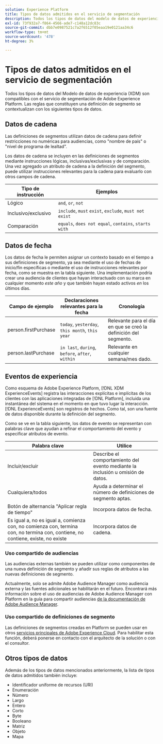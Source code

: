 ```yaml
---
solution: Experience Platform
title: Tipos de datos admitidos en el servicio de segmentación
description: Todos los tipos de datos del modelo de datos de experiencia (XDM) son compatibles con el servicio de segmentación de Adobe. Las reglas que constituyen una definición de segmento se contextualizan con los siguientes tipos de datos.
exl-id: 73f932a7-f864-4566-ade7-c148a12dc83c
source-git-commit: dbb7e0987521c7a2f6512f05eaa19e0121aa34c6
workflow-type: tm+mt
source-wordcount: '478'
ht-degree: 3%

---
```


# Tipos de datos admitidos en el servicio de segmentación

Todos los tipos de datos del Modelo de datos de experiencia (XDM) son compatibles con el servicio de segmentación de Adobe Experience Platform. Las reglas que constituyen una definición de segmento se contextualizan con los siguientes tipos de datos.

## Datos de cadena

Las definiciones de segmentos utilizan datos de cadena para definir restricciones no numéricas para audiencias, como &quot;nombre de país&quot; o &quot;nivel de programa de lealtad&quot;.

Los datos de cadena se incluyen en las definiciones de segmentos mediante instrucciones lógicas, inclusivas/exclusivas y de comparación. Una vez agregado un atributo de cadena a la definición del segmento, puede utilizar instrucciones relevantes para la cadena para evaluarlo con otros campos de cadena.

| Tipo de instrucción | Ejemplos |
| -------------- | -------- |
| Lógico | `and`, `or`, `not` |
| Inclusivo/exclusivo | `include`, `must` `exist`, `exclude`, `must not exist` |
| Comparación | `equals`, `does not equal`, `contains`, `starts with` |

## Datos de fecha

Los datos de fecha le permiten asignar un contexto basado en el tiempo a sus definiciones de segmento, ya sea mediante el uso de fechas de inicio/fin específicas o mediante el uso de instrucciones relevantes por fecha, como se muestra en la tabla siguiente. Una implementación podría crear una audiencia de clientes que hayan interactuado con su marca en cualquier momento *este año* y que también hayan estado activos *en* los últimos días.

| Campo de ejemplo | Declaraciones relevantes para la fecha | Cronología |
| ------------- | ------------------------ | --------- |
| person.firstPurchase | `today`, `yesterday`, `this month`, `this year` | Relevante para el día en que se creó la definición del segmento. |
| person.lastPurchase | `in last`, `during`, `before`, `after`, `within` | Relevante en cualquier semana/mes dado. |

## Eventos de experiencia

Como esquema de Adobe Experience Platform, [!DNL XDM ExperienceEvents] registra las interacciones explícitas e implícitas de los clientes con las aplicaciones integradas de [!DNL Platform], incluida una instantánea del sistema en el momento en que tuvo lugar la interacción. [!DNL ExperienceEvents] son registros de hechos. Como tal, son una fuente de datos disponible durante la definición del segmento.

Como se ve en la tabla siguiente, los datos de evento se representan con palabras clave que ayudan a refinar el comportamiento del evento y especificar atributos de evento.

| Palabra clave | Utilice  |
| ------- | --- |
| Incluir/excluir | Describe el comportamiento del evento mediante la inclusión u omisión de datos. |
| Cualquiera/todos | Ayuda a determinar el número de definiciones de segmento aptas. |
| Botón de alternancia &quot;Aplicar regla de tiempo&quot; | Incorpora datos de fecha. |
| Es igual a, no es igual a, comienza con, no comienza con, termina con, no termina con, contiene, no contiene, existe, no existe | Incorpora datos de cadena. |

### Uso compartido de audiencias

Las audiencias externas también se pueden utilizar como componentes de una nueva definición de segmento y añadir sus reglas de atributos a las nuevas definiciones de segmento.

Actualmente, solo se admite Adobe Audience Manager como audiencia externa y las fuentes adicionales se habilitarán en el futuro. Encontrará más información sobre el uso de audiencias de Adobe Audience Manager con Platform en la guía para compartir audiencias [de la documentación de Adobe Audience Manager](https://experienceleague.adobe.com/docs/audience-manager/user-guide/implementation-integration-guides/integration-experience-platform/aam-aep-audience-sharing.html).

### Uso compartido de definiciones de segmento

Las definiciones de segmentos creadas en Platform se pueden usar en otros [servicios principales de Adobe Experience Cloud](https://experienceleague.adobe.com/docs/core-services/interface/experience-cloud.html?lang=es). Para habilitar esta función, deberá ponerse en contacto con el arquitecto de la solución o con el consultor.

## Otros tipos de datos

Además de los tipos de datos mencionados anteriormente, la lista de tipos de datos admitidos también incluye:

- Identificador uniforme de recursos (URI)
- Enumeración
- Número
- Largo
- Entero
- Corto
- Byte
- Booleano
- Matriz
- Objeto
- Mapa

